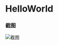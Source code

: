 # HelloWorld

### 截图
![截图](https://github.com/BruceAnda/Android52Base/blob/master/screenshort/day01/pic/pic2.png)